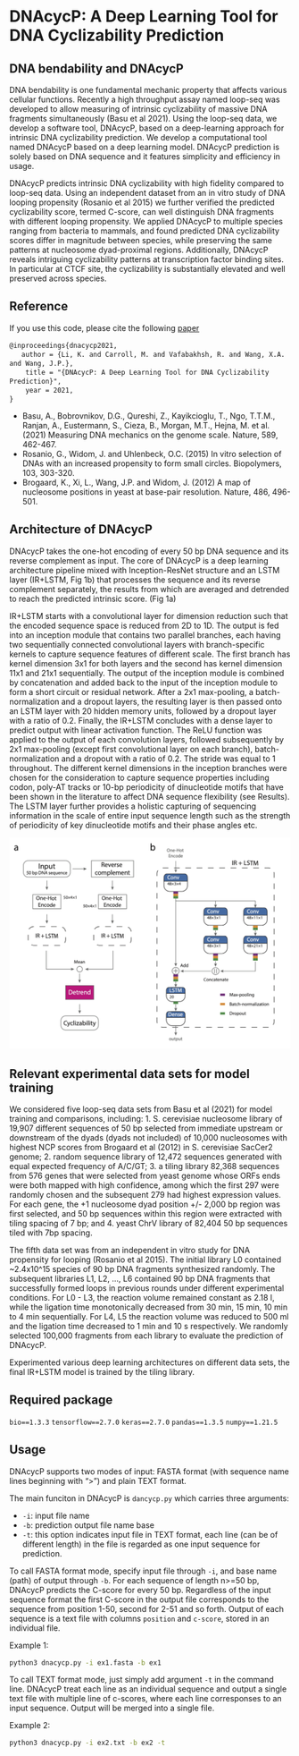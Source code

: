 # DNAcycP: A Deep Learning Tool for DNA Cyclizability Prediction 

## DNA bendability and DNAcycP

DNA bendability is one fundamental mechanic property that affects various cellular functions. Recently a high throughput assay named loop-seq was developed to allow measuring of intrinsic cyclizability of massive DNA fragments simultaneously (Basu et al 2021). Using the loop-seq data, we develop a software tool, DNAcycP, based on a deep-learning approach for intrinsic DNA cyclizability prediction. We develop a computational tool named DNAcycP based on a deep learning model. DNAcycP prediction is solely based on DNA sequence and it features simplicity and efficiency in usage. 

DNAcycP predicts intrinsic DNA cyclizability with high fidelity compared to loop-seq data. Using an independent dataset from an in vitro study of DNA looping propensity (Rosanio et al 2015) we further verified the predicted cyclizability score, termed C-score, can well distinguish DNA fragments with different looping propensity. We applied DNAcycP to multiple species ranging from bacteria to mammals, and found predicted DNA cyclizability scores differ in magnitude between species, while preserving the same patterns at nucleosome dyad-proximal regions. Additionally, DNAcycP reveals intriguing cyclizability patterns at transcription factor binding sites. In particular at CTCF site, the cyclizability is substantially elevated and well preserved across species.

## Reference
If you use this code, please cite the following [paper]()

    @inproceedings{dnacycp2021,
       author = {Li, K. and Carroll, M. and Vafabakhsh, R. and Wang, X.A. and Wang, J.P.},
        title = "{DNAcycP: A Deep Learning Tool for DNA Cyclizability Prediction}",
        year = 2021,
    }

* Basu, A., Bobrovnikov, D.G., Qureshi, Z., Kayikcioglu, T., Ngo, T.T.M., Ranjan, A., Eustermann, S., Cieza, B., Morgan, M.T., Hejna, M. et al. (2021) Measuring DNA mechanics on the genome scale. Nature, 589, 462-467.
* Rosanio, G., Widom, J. and Uhlenbeck, O.C. (2015) In vitro selection of DNAs with an increased propensity to form small circles. Biopolymers, 103, 303-320.
* Brogaard, K., Xi, L., Wang, J.P. and Widom, J. (2012) A map of nucleosome positions in yeast at base-pair resolution. Nature, 486, 496-501.

## Architecture of DNAcycP

DNAcycP takes the one-hot encoding of every 50 bp DNA sequence and its reverse complement as input. The core of DNAcycP is a deep learning architecture pipeline mixed with Inception-ResNet structure and an LSTM layer (IR+LSTM, Fig 1b) that processes the sequence and its reverse complement separately, the results from which are averaged and detrended to reach the predicted intrinsic score. (Fig 1a)

IR+LSTM starts with a convolutional layer for dimension reduction such that the encoded sequence space is reduced from 2D to 1D. The output is fed into an inception module that contains two parallel branches, each having two sequentially connected convolutional layers with branch-specific kernels to capture sequence features of different scale. The first branch has kernel dimension 3x1 for both layers and the second has kernel dimension 11x1 and 21x1 sequentially. The output of the inception module is combined by concatenation and added back to the input of the inception module to form a short circuit or residual network. After a 2x1 max-pooling, a batch-normalization and a dropout layers, the resulting layer is then passed onto an LSTM layer with 20 hidden memory units, followed by a dropout layer with a ratio of 0.2. Finally, the IR+LSTM concludes with a dense layer to predict output with linear activation function. The ReLU function was applied to the output of each convolution layers, followed subsequently by 2x1 max-pooling (except first convolutional layer on each branch), batch-normalization and a dropout with a ratio of 0.2. The stride was equal to 1 throughout. The different kernel dimensions in the inception branches were chosen for the consideration to capture sequence properties including codon, poly-AT tracks or 10-bp periodicity of dinucleotide motifs that have been shown in the literature to affect DNA sequence flexibility (see Results). The LSTM layer further provides a holistic capturing of sequencing information in the scale of entire input sequence length such as the strength of periodicity of key dinucleotide motifs and their phase angles etc.

![A diagram of DNAcycP.](Figure1.png)

## Relevant experimental data sets for model training

We considered five loop-seq data sets from Basu et al (2021) for model training and comparisons,  including: 1. S. cerevisiae nucleosome library of 19,907 different sequences of 50 bp selected from immediate upstream or downstream of the dyads (dyads not included) of 10,000 nucleosomes with highest NCP scores from Brogaard et al (2012) in S. cerevisiae SacCer2 genome; 2. random sequence library of 12,472 sequences generated with equal expected frequency of A/C/GT; 3. a tiling library 82,368 sequences from 576 genes that were selected from yeast genome whose ORFs ends were both mapped with high confidence, among which the first 297 were randomly chosen and the subsequent 279 had highest expression values. For each gene, the +1 nucleosome dyad position +/- 2,000 bp region was first selected, and 50 bp sequences within this region were extracted with tiling spacing of 7 bp; and 4. yeast ChrV library of 82,404 50 bp sequences tiled with 7bp spacing.

The fifth data set was from an independent in vitro study for DNA propensity for looping (Rosanio et al 2015). The initial library L0 contained ~2.4x10^15 species of 90 bp DNA fragments synthesized randomly. The subsequent libraries L1, L2, …, L6 contained 90 bp DNA fragments that successfully formed loops in previous rounds under different experimental conditions. For L0 - L3, the reaction volume remained constant as 2.18 l, while the ligation time monotonically decreased from 30 min, 15 min, 10 min to 4 min sequentially. For L4, L5 the reaction volume was reduced to 500 ml and the ligation time decreased to 1 min and 10 s respectively. We randomly selected 100,000 fragments from each library to evaluate the prediction of DNAcycP.

Experimented various deep learning architectures on different data sets, the final IR+LSTM model is trained by the tiling library.

## Required package

`bio==1.3.3`
`tensorflow==2.7.0`
`keras==2.7.0`
`pandas==1.3.5`
`numpy==1.21.5`

## Usage

DNAcycP supports two modes of input: FASTA format (with sequence name lines beginning with “>”) and plain TEXT format.

The main funciton in DNAcycP is `dancycp.py` which carries three arguments:

  * `-i`: input file name
  * `-b`: prediction output file name base
  * `-t`: this option indicates input file in TEXT format, each line (can be of different length) in the file is regarded as one input sequence for prediction. 
  
To call FASTA format mode, specify input file through  `-i`, and base name (path) of output through `-b`. For each sequence of length n>=50 bp, DNAcycP predicts the C-score for every 50 bp. Regardless of the input sequence format the first C-score in the output file corresponds to the sequence from position 1-50, second for 2-51 and so forth. Output of each sequence is a text file with columns `position` and `c-score`, stored in an individual file.

Example 1:

```bash
python3 dnacycp.py -i ex1.fasta -b ex1
```

To call TEXT format mode, just simply add argument  `-t` in the command line. DNAcycP treat each line as an individual sequence and output a single text file with multiple line of c-scores, where each line corresponses to an input sequence. Output will be merged into a single file.

Example 2:

```bash
python3 dnacycp.py -i ex2.txt -b ex2 -t
```


